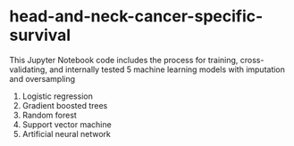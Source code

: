 # head-and-neck-cancer-specific-survival
This Jupyter Notebook code includes the process for training, cross-validating, and internally tested 5 machine learning models with imputation and oversampling
1. Logistic regression
2. Gradient boosted trees
3. Random forest
4. Support vector machine
5. Artificial neural network